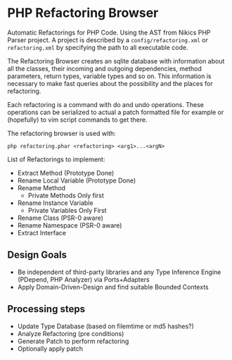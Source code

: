 # PHP Refactoring Browser

Automatic Refactorings for PHP Code. Using the AST from Nikics PHP Parser project.
A project is described by a ``config/refactoring.xml`` or ``refactoring.xml``
by specifying the path to all executable code.

The Refactoring Browser creates an sqlite database with information about
all the classes, their incoming and outgoing dependencies, method parameters,
return types, variable types and so on. This information is necessary
to make fast queries about the possibility and the places for refactoring.

Each refactoring is a command with do and undo operations. These operations can
be serialized to actual a patch formatted file for example or (hopefully) to
vim script commands to get there.

The refactoring browser is used with:

    php refactoring.phar <refactoring> <arg1>...<argN>

List of Refactorings to implement:

* Extract Method (Prototype Done)
* Rename Local Variable (Prototype Done)
* Rename Method
    * Private Methods Only first
* Rename Instance Variable
    * Private Variables Only First
* Rename Class (PSR-0 aware)
* Rename Namespace (PSR-0 aware)
* Extract Interface

## Design Goals

* Be independent of third-party libraries and any Type Inference Engine (PDepend, PHP Analyzer) via Ports+Adapters
* Apply Domain-Driven-Design and find suitable Bounded Contexts

## Processing steps

* Update Type Database (based on filemtime or md5 hashes?)
* Analyze Refactoring (pre conditions)
* Generate Patch to perform refactoring
* Optionally apply patch
